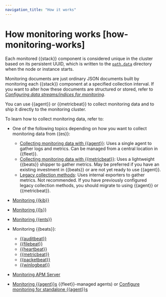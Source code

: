 ```yaml
---
navigation_title: "How it works"
---
```


# How monitoring works [how-monitoring-works]


Each monitored {{stack}} component is considered unique in the cluster based on its persistent UUID, which is written to the [`path.data`](../../../deploy-manage/deploy/self-managed/important-settings-configuration.md#path-settings) directory when the node or instance starts.

Monitoring documents are just ordinary JSON documents built by monitoring each {{stack}} component at a specified collection interval. If you want to alter how these documents are structured or stored, refer to [*Configuring data streams/indices for monitoring*](../../../deploy-manage/monitor/monitoring-data/configuring-data-streamsindices-for-monitoring.md).

You can use {{agent}} or {{metricbeat}} to collect monitoring data and to ship it directly to the monitoring cluster.

To learn how to collect monitoring data, refer to:

* One of the following topics depending on how you want to collect monitoring data from {{es}}:

    * [Collecting monitoring data with {{agent}}](../../../deploy-manage/monitor/stack-monitoring/collecting-monitoring-data-with-elastic-agent.md): Uses a single agent to gather logs and metrics. Can be managed from a central location in {{fleet}}.
    * [Collecting monitoring data with {{metricbeat}}](../../../deploy-manage/monitor/stack-monitoring/collecting-monitoring-data-with-metricbeat.md): Uses a lightweight {{beats}} shipper to gather metrics. May be preferred if you have an existing investment in {{beats}} or are not yet ready to use {{agent}}.
    * [Legacy collection methods](../../../deploy-manage/monitor/stack-monitoring/es-legacy-collection-methods.md): Uses internal exporters to gather metrics. Not recommended. If you have previously configured legacy collection methods, you should migrate to using {{agent}} or {{metricbeat}}.

* [Monitoring {{kib}}](../../../deploy-manage/monitor/monitoring-data/visualizing-monitoring-data.md)
* [Monitoring {{ls}}](asciidocalypse://docs/logstash/docs/reference/ingestion-tools/logstash/monitoring-logstash-legacy.md)
* [Monitoring {{ents}}](https://www.elastic.co/guide/en/enterprise-search/current/monitoring.html)
* Monitoring {{beats}}:

    * [{{auditbeat}}](asciidocalypse://docs/beats/docs/reference/ingestion-tools/beats-auditbeat/monitoring.md)
    * [{{filebeat}}](asciidocalypse://docs/beats/docs/reference/ingestion-tools/beats-filebeat/monitoring.md)
    * [{{heartbeat}}](asciidocalypse://docs/beats/docs/reference/ingestion-tools/beats-heartbeat/monitoring.md)
    * [{{metricbeat}}](asciidocalypse://docs/beats/docs/reference/ingestion-tools/beats-metricbeat/monitoring.md)
    * [{{packetbeat}}](asciidocalypse://docs/beats/docs/reference/ingestion-tools/beats-packetbeat/monitoring.md)
    * [{{winlogbeat}}](asciidocalypse://docs/beats/docs/reference/ingestion-tools/beats-winlogbeat/monitoring.md)

* [Monitoring APM Server](/solutions/observability/apps/monitor-apm-server.md)
* [Monitoring {{agent}}s](asciidocalypse://docs/docs-content/docs/reference/ingestion-tools/fleet/monitor-elastic-agent.md) {{fleet}}-managed agents) or [Configure monitoring for standalone {{agent}}s](asciidocalypse://docs/docs-content/docs/reference/ingestion-tools/fleet/elastic-agent-monitoring-configuration.md)

